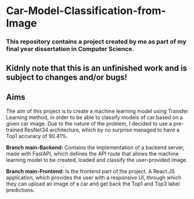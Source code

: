 # Car-Model-Classification-from-Image

### This repository contains a project created by me as part of my final year dissertation in Computer Science.

## Kidnly note that this is an unfinished work and is subject to changes and/or bugs!

**Aims**
---
The aim of this project is to create a machine learning model using Transfer Learning method, in order to be able to classify models of car based on a given car image. Due to the nature of the problem, I decided to use a pre-trained ResNet34 architecture, which by no surprise managed to have a Top1 accuracy of 90.41%.

**Branch main-Backend:**
Contains the implementation of a backend server, made with FastAPI, which defines the API route that allows the machine learning model to be created, loaded and classify the user-provided image.

**Branch main-Frontend:**
Is the frontend part of the project. A React.JS application, which provides the user with a responsive UI, through which they can upload an image of a car and get back the Top1 and Top3 label predictions.

